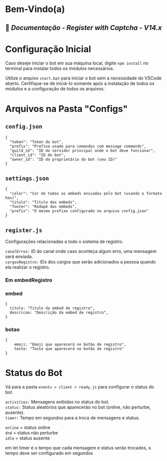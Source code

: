 # Bem-Vindo(a)
## 👑 _Documentação - Register with Captcha - V14.x_

# Configuração Inicial

Caso deseje iniciar o bot em sua máquina local, digite `npm install` no terminal para instalar todos os módulos necessários.

Utilize o arquivo `start.bat` para iniciar o bot sem a necessidade do VSCode aberto. Certifique-se de iniciá-lo somente após a instalação de todos os módulos e a configuração de todos os arquivos.

# Arquivos na Pasta "Configs"

## `config.json`

```
{
  "token": "Token do bot",
  "prefix": "Prefixo usado para comandos com message commands",
  "guild_id": "ID do servidor principal onde o bot deve funcionar",
  "client_id": "ID do bot",
  "owner_id": "ID do proprietário do bot (seu ID)"
}
```

## `settings.json`

```
{
  "color": "Cor de todas as embeds enviadas pelo bot (usando o formato hex)",
  "titulo": "Título das embeds",
  "footer": "Rodapé das embeds",
  "prefix": "O mesmo prefixo configurado no arquivo config.json"
}
```

## `register.js`

Configurações relacionadas a todo o sistema de registro.

`canalErros:` ID do canal onde caso aconteça algum erro, uma mensagem será enviada. <br>
`cargosRegistro:` IDs dos cargos que serão adicionados a pessoa quando ela realizar o registro. <br>

### Em embedRegistro

### embed
```
{
  titulo: "Titulo da embed de registro",
  descricao: "Descrição da embed de registro",
}
```

### botao
```
{
    emoji: "Emoji que aparecerá no botão de registro",
    texto: "Texto que aparecerá no botão de registro"
}
```

# Status do Bot

Vá para a pasta `events > client > ready.js` para configurar o status do bot.

`activities:` Mensagens exibidas no status do bot.<br>
`status:` Status aleatórios que aparecerão no bot (online, não perturbe, ausente).<br>
`timer:` Tempo em segundos para a troca de mensagens e status.<br>

`online` = status online<br>
`dnd` = status não perturbe<br>
`idle` = status ausente<br>

em let timer é o tempo que cada mensagem e status serão trocados, o tempo deve ser configurado em segundos